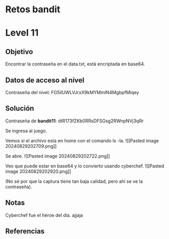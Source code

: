 # Retos bandit

# Level 11

## Objetivo
Encontrar la contraseña en el data.txt, está encriptada en base64.

## Datos de acceso al nivel

Contraseña del nivel: FG5ilUWLVJrxX9kMYMmlN4MgbpfMiqey
## Solución
Contraseña de **bandit11**: dtR173fZKb0RRsDFSGsg2RWnpNVj3qRr

Se ingresa al juego.

Vemos si el archivo esta en home con el comando ls -la.
![[Pasted image 20240829202709.png]]

Se abre.
![[Pasted image 20240829202722.png]]

Veo que puede estar en base64 y lo convierto usando cyberchef.
![[Pasted image 20240829202920.png]]

(No sé por que la captura tiene tan baja calidad, pero ahí se ve la contraseña).

## Notas

Cyberchef fue el héroe del día. ajjaja

## Referencias


